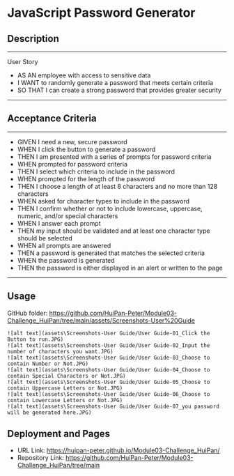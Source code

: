 # JavaScript Password Generator
## Description
---
User Story
- AS AN employee with access to sensitive data
- I WANT to randomly generate a password that meets certain criteria
- SO THAT I can create a strong password that provides greater security
---
## Acceptance Criteria
---
- GIVEN I need a new, secure password
- WHEN I click the button to generate a password
- THEN I am presented with a series of prompts for password criteria
- WHEN prompted for password criteria
- THEN I select which criteria to include in the password
- WHEN prompted for the length of the password
- THEN I choose a length of at least 8 characters and no more than 128 characters
- WHEN asked for character types to include in the password
- THEN I confirm whether or not to include lowercase, uppercase, numeric, and/or special characters
- WHEN I answer each prompt
- THEN my input should be validated and at least one character type should be selected
- WHEN all prompts are answered
- THEN a password is generated that matches the selected criteria
- WHEN the password is generated
- THEN the password is either displayed in an alert or written to the page
---
## Usage
GitHub folder: https://github.com/HuiPan-Peter/Module03-Challenge_HuiPan/tree/main/assets/Screenshots-User%20Guide
```
![alt text](assets\Screenshots-User Guide/User Guide-01_Click the Button to run.JPG)
![alt text](assets\Screenshots-User Guide/User Guide-02_Input the number of characters you want.JPG)
![alt text](assets\Screenshots-User Guide/User Guide-03_Choose to contain Number or Not.JPG)
![alt text](assets\Screenshots-User Guide/User Guide-04_Choose to contain Special Characters or Not.JPG)
![alt text](assets\Screenshots-User Guide/User Guide-05_Choose to contain Uppercase Letters or Not.JPG)
![alt text](assets\Screenshots-User Guide/User Guide-06_Choose to contain Lowercase Letters or Not.JPG)
![alt text](assets\Screenshots-User Guide/User Guide-07_you password will be generated here.JPG)
```
## Deployment and Pages
- URL Link: https://huipan-peter.github.io/Module03-Challenge_HuiPan/
- Repository Link: https://github.com/HuiPan-Peter/Module03-Challenge_HuiPan/tree/main
